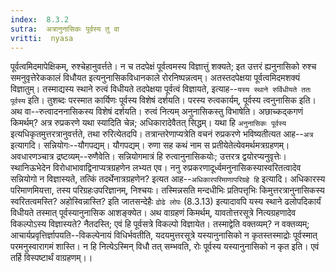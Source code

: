 ```yaml
---
index:  8.3.2
sutra:  अत्रानुनासिकः पूर्वस्य तु वा
vritti:  nyasa
---
```


पूर्वत्वमिदमापेक्षिकम्, रुश्चेहानुवर्त्तते। न च तदपेक्षं पूर्वत्वमस्य विज्ञात्तुं शक्यते; इत उत्तरं ह्यनुनासिको रुश्च समनुवृत्तेरेककालं विधौयत इत्यनुनासिकविधानकाले रोरनिष्पन्नत्वम्। अतस्तदपेक्षया पूर्वत्वमिदमशक्यं विज्ञातुम्। तस्माद्यस्य स्थाने रुत्वं विधीयते तदपेक्षया पूर्वत्वं विज्ञायते, इत्याह--`यस्य स्थाने रुर्विधीयते ततः पूर्वस्य` इति। तुशब्दः परस्मात कार्यिणः पूर्वस्य विशेषं दर्शयति। परस्य रुत्वकार्यम्, पूर्वस्य त्वनुनासिक इति। अथ वा--रुत्वादननासिकस्य विशेषं दर्शयति। रुत्वं नित्यम् अनुनासिकस्तु विभाषेति।
अछाच्कद्कगणं किमर्थम्? अत्र रुप्रकरणे यथा स्यादिति चेन्न; अधिकारादेवैतत् सिद्धम्। यथा हि `अनुनासिकः पूर्वस्य` इत्यधिकृतमुत्तरत्रानुवर्त्तते, तथा रुरित्येतदपि। तत्रान्तरेणाप्यत्रेति वचनं रुप्रकरणे भविष्यतीत्यत आह--`अत्र` इत्यागदि। सन्नियोगः--यौगपद्यम्। यौगपद्यम्। रुणा सह कथं नाम स प्रतीयेतेत्येवमर्थमत्रग्रहणम्। अवधारणञ्चात्र द्रष्टव्यम्--रुणैवेति। सन्नियोगमात्रं हि रुत्वानुनासिकयोः; उत्तरत्र द्वयोरप्यनुवृत्तेः। स्थानिऊभेदेन विरोधाभावाद्विनाप्यत्रग्रहणेन लभ्यत एव। ननु रुप्रकरणादूर्ध्वमनुनासिकस्यास्वरितत्वादेव सन्नियोगो न विज्ञास्यते, तत्किं तदर्थेनात्रग्रहणेन? इत्यत आह--`अधिकारपरिमाणापरिग्रहे हि` इत्यादि। अधिकारस्य परिमाणमियत्ता, तस्य परिग्रहःउपरिज्ञानम्, निश्चयः। तस्मिन्नसति मन्दधीभिः प्रतिपत्तृभिः किमुत्तरत्रानुनासिकस्य स्वरितत्वमस्ति? अहोस्विन्नास्ति? इति जातसन्देहैः `ढोढे लोपः` (8.3.13) इत्यादावपि यस्य स्थाने ढलोपदिकार्यं विधीयते तस्मात् पूर्वस्यानुनासिक आशङ्क्येत।
अथ वाग्रहणं किमर्थम्, यावतोत्तरसूत्रे नित्यग्रहणादेव विकल्पोऽस्य विज्ञास्यते? नैतदस्ति; एवं हि पूर्वसत्रे विकल्पो विज्ञायेत। तस्माद्वेति वक्तव्यम्? न वक्तव्यम्; आचार्यप्रवृत्तिर्ज्ञापयति--विकल्पेनायं विधिर्भवतीति, यदयमुत्तरसूत्रे यस्यानुनासिको न कृतस्तस्माद्रोः पूर्वस्मात् परमनुस्वारागमं शास्ति। न हि नित्येऽस्मिन् विधौ तत् सम्भवति, रोः पूर्वस्य यस्यानुनासिको न कृत इति। एवं तर्हि विस्पष्टार्थं वाग्रहणम्।।


